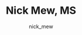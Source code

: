 ---
# this is autogenerated: do not edit
title: Nick Mew, MS
author: nick_mew
layout: author-bio
jobtitle: Computational Research Specialist
bio: 
type: member
excerpt: "Coming from a software engineering and computer science background, I'm focused on creating research tools that combine the state of the art in machine learning"
header:
  teaser: /assets/images/people/bio-mew.jpg
papers: 
    - title: Deep learning from multiple experts improves identification of amyloid neuropathologies
      excerpt: Wong DR, Tang Z, <u>Mew NC</u>, Das S, Athey J, McAleese KE, Kofler JK, Flanagan ME, Borys E, White CL, Butte AJ, Dugger BN, Keiser MJ. __bioRxiv__. 2021 Mar 12.
      link: ""

    - title: Adding Stochastic Negative Examples into Machine Learning Improves Molecular Bioactivity Prediction
      excerpt: Caceres EL, <u>Mew NC</u>, Keiser MJ. __J Chem Inf Model__. 2020 Dec 28.
      link: "https://doi.org/10.1021/acs.jcim.0c00565"

---